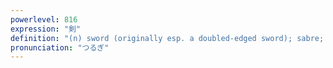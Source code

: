 ```yaml
---
powerlevel: 816
expression: "剣"
definition: "(n) sword (originally esp. a doubled-edged sword); sabre; saber; blade; bayonet; swordsmanship; stinger; ovipositor; dart"
pronunciation: "つるぎ"
---
```

